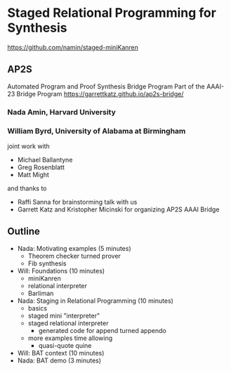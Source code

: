 # Staged Relational Programming for Synthesis
https://github.com/namin/staged-miniKanren

## AP2S
Automated Program and Proof Synthesis Bridge Program
Part of the AAAI-23 Bridge Program
https://garrettkatz.github.io/ap2s-bridge/

### Nada Amin, Harvard University
### William Byrd, University of Alabama at Birmingham

joint work with
- Michael Ballantyne
- Greg Rosenblatt
- Matt Might

and thanks to
- Raffi Sanna for brainstorming talk with us
- Garrett Katz and Kristopher Micinski for organizing AP2S AAAI Bridge

## Outline

- Nada: Motivating examples (5 minutes)
  - Theorem checker turned prover
  - Fib synthesis
- Will: Foundations (10 minutes)
  - miniKanren
  - relational interpreter
  - Barliman
- Nada: Staging in Relational Programming (10 minutes)
  - basics
  - staged mini "interpreter"
  - staged relational interpreter
    - generated code for append turned appendo
  - more examples time allowing
    - quasi-quote quine
- Will: BAT context (10 minutes)
- Nada: BAT demo (3 minutes)
